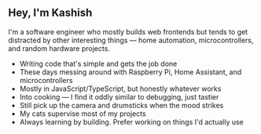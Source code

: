 ## Hey, I'm Kashish

I'm a software engineer who mostly builds web frontends but tends to get distracted by other interesting things — home automation, microcontrollers, and random hardware projects.

- Writing code that's simple and gets the job done
- These days messing around with Raspberry Pi, Home Assistant, and microcontrollers
- Mostly in JavaScript/TypeScript, but honestly whatever works
- Into cooking — I find it oddly similar to debugging, just tastier
- Still pick up the camera and drumsticks when the mood strikes
- My cats supervise most of my projects
- Always learning by building. Prefer working on things I'd actually use
